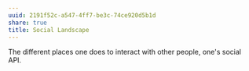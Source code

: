 ```yaml
---
uuid: 2191f52c-a547-4ff7-be3c-74ce920d5b1d
share: true
title: Social Landscape
---
```

The different places one does to interact with other people, one's social API.